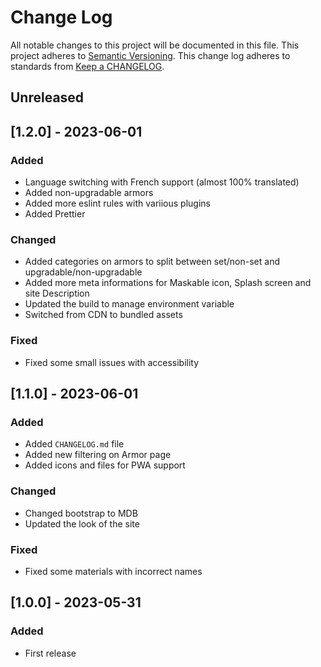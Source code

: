 # Change Log

All notable changes to this project will be documented in this file.
This project adheres to [Semantic Versioning](https://semver.org/).
This change log adheres to standards from [Keep a CHANGELOG](https://keepachangelog.com).

## Unreleased

## [1.2.0] - 2023-06-01

### Added

- Language switching with French support (almost 100% translated)
- Added non-upgradable armors
- Added more eslint rules with variious plugins
- Added Prettier

### Changed

- Added categories on armors to split between set/non-set and upgradable/non-upgradable
- Added more meta informations for Maskable icon, Splash screen and site Description
- Updated the build to manage environment variable
- Switched from CDN to bundled assets

### Fixed

- Fixed some small issues with accessibility

## [1.1.0] - 2023-06-01

### Added

- Added `CHANGELOG.md` file
- Added new filtering on Armor page
- Added icons and files for PWA support

### Changed

- Changed bootstrap to MDB
- Updated the look of the site

### Fixed

- Fixed some materials with incorrect names

## [1.0.0] - 2023-05-31

### Added

- First release
